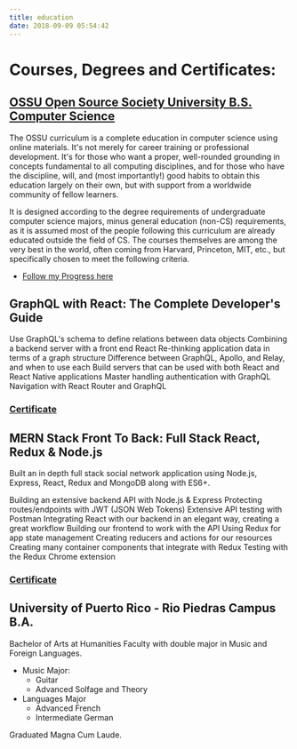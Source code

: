 ```yaml
---
title: education
date: 2018-09-09 05:54:42
---
```


# Courses, Degrees and Certificates:

## [OSSU Open Source Society University B.S. Computer Science](https://github.com/dasmedium/computer-science)

The OSSU curriculum is a complete education in computer science using online materials. It's not merely for career training or professional development. It's for those who want a proper, well-rounded grounding in concepts fundamental to all computing disciplines, and for those who have the discipline, will, and (most importantly!) good habits to obtain this education largely on their own, but with support from a worldwide community of fellow learners.

It is designed according to the degree requirements of undergraduate computer science majors, minus general education (non-CS) requirements, as it is assumed most of the people following this curriculum are already educated outside the field of CS. The courses themselves are among the very best in the world, often coming from Harvard, Princeton, MIT, etc., but specifically chosen to meet the following criteria.

- [Follow my Progress here](http://bit.ly/Ossutrack)

## GraphQL with React: The Complete Developer's Guide

Use GraphQL's schema to define relations between data objects
Combining a backend server with a front end React
Re-thinking application data in terms of a graph structure
Difference between GraphQL, Apollo, and Relay, and when to use each
Build servers that can be used with both React and React Native applications
Master handling authentication with GraphQL
Navigation with React Router and GraphQL

### [Certificate](http://bit.ly/graqhqlcert)

## MERN Stack Front To Back: Full Stack React, Redux & Node.js

Built an in depth full stack social network application using Node.js, Express, React, Redux and MongoDB along with ES6+.

Building an extensive backend API with Node.js & Express
Protecting routes/endpoints with JWT (JSON Web Tokens)
Extensive API testing with Postman
Integrating React with our backend in an elegant way, creating a great workflow
Building our frontend to work with the API
Using Redux for app state management
Creating reducers and actions for our resources
Creating many container components that integrate with Redux
Testing with the Redux Chrome extension

### [Certificate](http://bit.ly/merncert)

## University of Puerto Rico - Rio Piedras Campus B.A.

Bachelor of Arts at Humanities Faculty with double major in Music and Foreign Languages.

- Music Major:
  - Guitar
  - Advanced Solfage and Theory
- Languages Major
  - Advanced French
  - Intermediate German

Graduated Magna Cum Laude.
